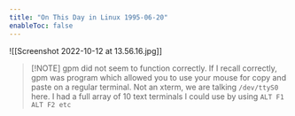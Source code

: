 ```yaml
---
title: "On This Day in Linux 1995-06-20"
enableToc: false
---
```

![[Screenshot 2022-10-12 at 13.56.16.jpg]]
> [!NOTE] gpm did not seem to function correctly.
> If I recall correctly, gpm was program which allowed you to use your mouse for copy and paste on a regular terminal. Not an xterm, we are talking `/dev/ttyS0` here. I had a full array of 10 text terminals I could use by using `ALT F1 ALT F2 etc`
